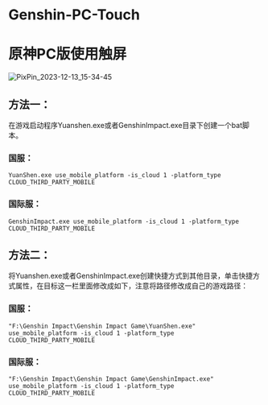 # Genshin-PC-Touch
# 原神PC版使用触屏
![PixPin_2023-12-13_15-34-45](https://github.com/Omoinemie/Genshin-PC-Touch/assets/31991443/2120131d-27f8-423c-8c54-05bb35026f82)


## 方法一：
在游戏启动程序Yuanshen.exe或者GenshinImpact.exe目录下创建一个bat脚本。
### 国服：
```
YuanShen.exe use_mobile_platform -is_cloud 1 -platform_type CLOUD_THIRD_PARTY_MOBILE
```
### 国际服：
```
GenshinImpact.exe use_mobile_platform -is_cloud 1 -platform_type CLOUD_THIRD_PARTY_MOBILE
```
## 方法二：
将Yuanshen.exe或者GenshinImpact.exe创建快捷方式到其他目录，单击快捷方式属性，在目标这一栏里面修改成如下，注意将路径修改成自己的游戏路径：
### 国服：
```
"F:\Genshin Impact\Genshin Impact Game\YuanShen.exe" use_mobile_platform -is_cloud 1 -platform_type CLOUD_THIRD_PARTY_MOBILE
```
### 国际服：
```
"F:\Genshin Impact\Genshin Impact Game\GenshinImpact.exe" use_mobile_platform -is_cloud 1 -platform_type CLOUD_THIRD_PARTY_MOBILE
```
